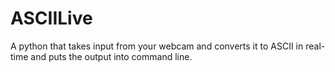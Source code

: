 # ASCIILive
A python that takes input from your webcam and converts it to ASCII in real-time and puts the output into command line.

